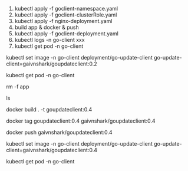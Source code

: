 1. kubectl apply -f goclient-namespace.yaml
2. kubectl apply -f goclient-clusterRole.yaml
3. kubectl apply -f nginx-deployment.yaml
4. build app & docker & push
5. kubectl apply -f goclient-deployment.yaml
6. kubectl logs -n go-client xxx
7. kubectl get pod -n go-client



kubectl set image -n go-client deployment/go-update-client go-update-client=gaivnshark/goupdateclient:0.2

kubectl get pod -n go-client


rm -f app

ls

docker build . -t goupdateclient:0.4

docker tag goupdateclient:0.4 gaivnshark/goupdateclient:0.4

docker push gaivnshark/goupdateclient:0.4

kubectl set image -n go-client deployment/go-update-client go-update-client=gaivnshark/goupdateclient:0.4

kubectl get pod -n go-client

